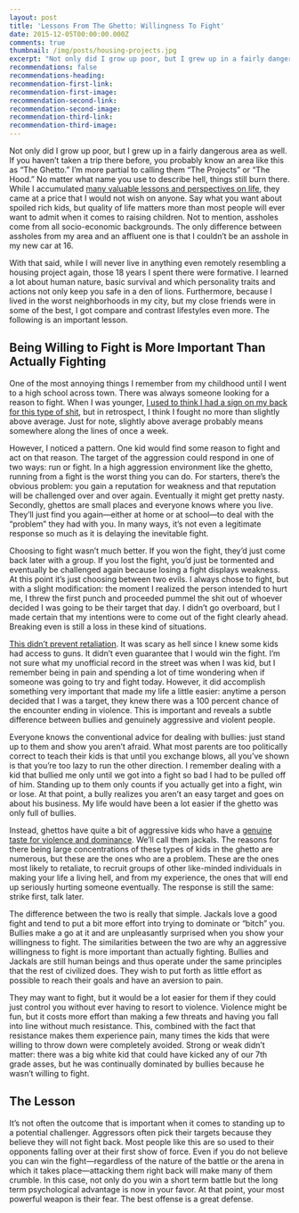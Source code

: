 ```yaml
---
layout: post
title: 'Lessons From The Ghetto: Willingness To Fight'
date: 2015-12-05T00:00:00.000Z
comments: true
thumbnail: /img/posts/housing-projects.jpg
excerpt: "Not only did I grow up poor, but I grew up in a fairly dangerous area as well. If you haven’t taken a trip there before, you probably know an area like this as “The Ghetto.” I’m more partial to calling them “The Projects” or “The Hood.” No matter what name you use to describe hell, things still burn there. While I accumulated\_many valuable lessons and perspectives on life, they came at a price that I would not wish on anyone. Say what you want about spoiled rich kids, but quality of life matters more than most people will ever want to admit when it comes to raising children. Not to mention, assholes come from all socio-economic backgrounds. The only difference between assholes from my area and an affluent one is that I couldn’t be an asshole in my new car at 16."
recommendations: false
recommendations-heading:
recommendation-first-link:
recommendation-first-image:
recommendation-second-link:
recommendation-second-image:
recommendation-third-link:
recommendation-third-image:
---
```



Not only did I grow up poor, but I grew up in a fairly dangerous area as well. If you haven’t taken a trip there before, you probably know an area like this as “The Ghetto.” I’m more partial to calling them “The Projects” or “The Hood.” No matter what name you use to describe hell, things still burn there. While I accumulated&nbsp;[many valuable lessons and perspectives on life](/2015/10/30/5-lessons-from-growing-up-in-the-hood/), they came at a price that I would not wish on anyone. Say what you want about spoiled rich kids, but quality of life matters more than most people will ever want to admit when it comes to raising children. Not to mention, assholes come from all socio-economic backgrounds. The only difference between assholes from my area and an affluent one is that I couldn’t be an asshole in my new car at 16.

With that said, while I will never live in anything even remotely resembling a housing project again, those 18 years I spent there were formative. I learned a lot about human nature, basic survival and which personality traits and actions not only keep you safe in a den of lions. Furthermore, because I lived in the worst neighborhoods in my city, but my close friends were in some of the best, I got compare and contrast lifestyles even more. The following is an important lesson.

## Being Willing to Fight is More Important Than Actually Fighting

One of the most annoying things I remember from my childhood until I went to a high school across town. There was always someone looking for a reason to fight. When I was younger,&nbsp;[I used to think I had a sign on my back for this type of shit](/2015/11/17/why-you-need-problems/), but in retrospect, I think I fought no more than slightly above average. Just for note, slightly above average probably means somewhere along the lines of once a week.

However, I noticed a pattern. One kid would find some reason to fight and act on that reason. The target of the aggression could respond in one of two ways: run or fight. In a high aggression environment like the ghetto, running from a fight is the worst thing you can do. For starters, there’s the obvious problem: you gain a reputation for weakness and that reputation will be challenged over and over again. Eventually it might get pretty nasty. Secondly, ghettos are small places and everyone knows where you live. They’ll just find you again—either at home or at school—to deal with the “problem” they had with you. In many ways, it’s not even a legitimate response so much as it is delaying the inevitable fight.

Choosing to fight wasn’t much better. If you won the fight, they’d just come back later with a group. If you lost the fight, you’d just be tormented and eventually be challenged again because losing a fight displays weakness. At this point it’s just choosing between two evils. I always chose to fight, but with a slight modification: the moment I realized the person intended to hurt me, I threw the first punch and proceeded pummel the shit out of whoever decided I was going to be their target that day. I didn’t go overboard, but I made certain that my intentions were to come out of the fight clearly ahead. Breaking even is still a loss in these kind of situations.

[This didn’t prevent retaliation](/2015/11/19/forget-the-word-fair/). It was scary as hell since I knew some kids had access to guns. It didn’t even guarantee that I would win the fight. I’m not sure what my unofficial record in the street was when I was kid, but I remember being in pain and spending a lot of time wondering when if someone was going to try and fight today. However, it did accomplish something very important that made my life a little easier: anytime a person decided that I was a target, they knew there was a 100 percent chance of the encounter ending in violence. This is important and reveals a subtle difference between bullies and genuinely aggressive and violent people.

Everyone knows the conventional advice for dealing with bullies: just stand up to them and show you aren’t afraid. What most parents are too politically correct to teach their kids is that until you exchange blows, all you’ve shown is that you’re too lazy to run the other direction. I remember dealing with a kid that bullied me only until we got into a fight so bad I had to be pulled off of him. Standing up to them only counts if you actually get into a fight, win or lose. At that point, a bully realizes you aren’t an easy target and goes on about his business. My life would have been a lot easier if the ghetto was only full of bullies.

Instead, ghettos have quite a bit of aggressive kids who have a&nbsp;[genuine taste for violence and dominance](/2015/11/05/important-lessons-from-fighting-you-can-apply-to-your-life/). We’ll call them jackals. The reasons for there being large concentrations of these types of kids in the ghetto are numerous, but these are the ones who are a problem. These are the ones most likely to retaliate, to recruit groups of other like-minded individuals in making your life a living hell, and from my experience, the ones that will end up seriously hurting someone eventually. The response is still the same: strike first, talk later.

The difference between the two is really that simple. Jackals love a good fight and tend to put a bit more effort into trying to dominate or “bitch” you. Bullies make a go at it and are unpleasantly surprised when you show your willingness to fight. The similarities between the two are why an aggressive willingness to fight is more important than actually fighting. Bullies and Jackals are still human beings and thus operate under the same principles that the rest of civilized does. They wish to put forth as little effort as possible to reach their goals and have an aversion to pain.

They may want to fight, but it would be a lot easier for them if they could just control you without ever having to resort to violence. Violence might be fun, but it costs more effort than making a few threats and having you fall into line without much resistance. This, combined with the fact that resistance makes them experience pain, many times the kids that were willing to throw down were completely avoided. Strong or weak didn’t matter: there was a big white kid that could have kicked any of our 7th grade asses, but he was continually dominated by bullies because he wasn’t willing to fight.

## The Lesson

It’s not often the outcome that is important when it comes to standing up to a potential challenger. Aggressors often pick their targets because they believe they will not fight back. Most people like this are so used to their opponents falling over at their first show of force. Even if you do not believe you can win the fight—regardless of the nature of the battle or the arena in which it takes place—attacking them right back will make many of them crumble. In this case, not only do you win a short term battle but the long term psychological advantage is now in your favor. At that point, your most powerful weapon is their fear. The best offense is a great defense.